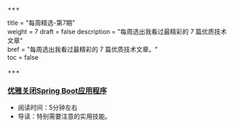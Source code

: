 +++

title = "每周精选-第7期"  
weight = 7
draft = false
description = "每周选出我看过最精彩的 7 篇优质技术文章"  
bref = "每周选出我看过最精彩的 7 篇优质技术文章。"  
toc = false

+++

### <font color=#3998e2>[优雅关闭Spring Boot应用程序](http://blog.marcosbarbero.com/graceful-shutdown-spring-boot-apps/)</font>
- 阅读时间：5分钟左右
- 导读：特别需要注意的实用技能。


